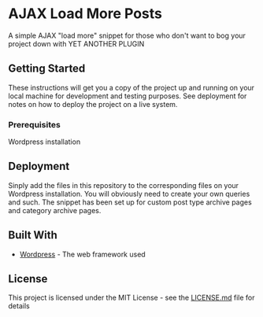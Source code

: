 # AJAX Load More Posts

A simple AJAX "load more" snippet for those who don't want to bog your project down with YET ANOTHER PLUGIN

## Getting Started

These instructions will get you a copy of the project up and running on your local machine for development and testing purposes. See deployment for notes on how to deploy the project on a live system.

### Prerequisites

Wordpress installation

## Deployment

Sinply add the files in this repository to the corresponding files on your Wordpress installation. You will obviously need to create your own queries and such. The snippet has been set up for custom post type archive pages and category archive pages.

## Built With

* [Wordpress](https://developer.wordpress.org/) - The web framework used

## License

This project is licensed under the MIT License - see the [LICENSE.md](LICENSE.md) file for details
